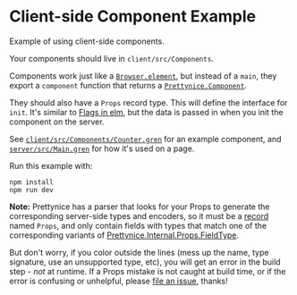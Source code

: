 # Client-side Component Example

Example of using client-side components.

Your components should live in `client/src/Components`.

Components work just like a [`Browser.element`](https://packages.gren-lang.org/package/gren-lang/browser/version/3.0.0/module/Browser#element),
but instead of a `main`, they export a `component` function that returns a [`Prettynice.Component`](https://github.com/blaix/prettynice/blob/main/src/Prettynice/Component.gren).

They should also have a `Props` record type.
This will define the interface for `init`.
It's similar to [Flags in elm](https://guide.elm-lang.org/interop/flags),
but the data is passed in when you init the component on the server.

See [`client/src/Components/Counter.gren`](client/src/Components.Counter.gren) for an example component,
and [`server/src/Main.gren`](server/src/Main.gren) for how it's used on a page.

Run this example with:

```
npm install
npm run dev
```

**Note:** Prettynice has a parser that looks for your Props to generate the corresponding server-side types and encoders,
so it must be a [record](https://gren-lang.org/book/syntax/records.html) named `Props`,
and only contain fields with types that match one of the corresponding variants of [Prettynice.Internal.Props.FieldType](https://github.com/blaix/prettynice/blob/main/src/Prettynice/Internal/Props.gren).

But don't worry, if you color outside the lines (mess up the name, type
signature, use an unsupported type, etc), you will get an error in the build
step - _not_ at runtime. If a Props mistake is not caught at build time, or if
the error is confusing or unhelpful, please
[file an issue](https://github.com/blaix/prettynice/issues), thanks!

